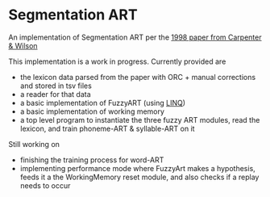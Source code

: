 # Segmentation ART
An implementation of Segmentation ART per the [1998 paper from Carpenter &amp; Wilson](https://open.bu.edu/handle/2144/2351)

This implementation is a work in progress. Currently provided are

* the lexicon data parsed from the paper with ORC + manual corrections and stored in tsv files
* a reader for that data
* a basic implementation of FuzzyART (using [LINQ](https://docs.microsoft.com/en-us/dotnet/csharp/programming-guide/concepts/linq/))
* a basic implementation of working memory
* a top level program to instantiate the three fuzzy ART modules, read the lexicon, and train phoneme-ART & syllable-ART on it

Still working on

* finishing the training process for word-ART
* implementing performance mode where FuzzyArt makes a hypothesis, feeds it a the WorkingMemory reset module, and also checks if a replay needs to occur
